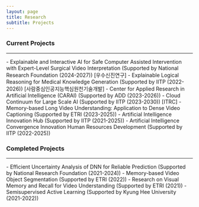 ```yaml
---
layout: page
title: Research
subtitle: Projects
---
```



### Current Projects
<hr>
- Explainable and Interactive AI for Safe Computer Assisted Intervention with Expert-Level Surgical Video Interpretation (Supported by National Research Foundation (2024-2027)) [우수신진연구]
- Explainable Logical Reasoning for Medical Knowledge Generation (Supported by IITP (2022-2026)) [사람중심인공지능핵심원천기술개발]              
- Center for Applied Research in Artificial Intelligence (CARAI) (Supported by ADD (2023-2026))
- Cloud Continuum for Large Scale AI (Supported by IITP (2023-2030)) [ITRC]                 
- Memory-based Long Video Understanding: Application to Dense Video Captioning (Supported by ETRI (2023-2025))            
- Artificial Intelligence Innovation Hub (Supported by IITP (2021-2025))           
- Artificial Intelligence Convergence Innovation Human Resources Development (Supported by IITP (2022-2025))    
<br>

### Completed Projects

<hr>
- Efficient Uncertainty Analysis of DNN for Reliable Prediction (Supported by National Research Foundation (2021-2024))               
- Memory-based Video Object Segmentation (Supported by ETRI (2022))                   
- Research on Visual Memory and Recall for Video Understanding (Supported by ETRI (2021))                   
- Semisupervised Active Learning (Supported by Kyung Hee University (2021-2022))               
